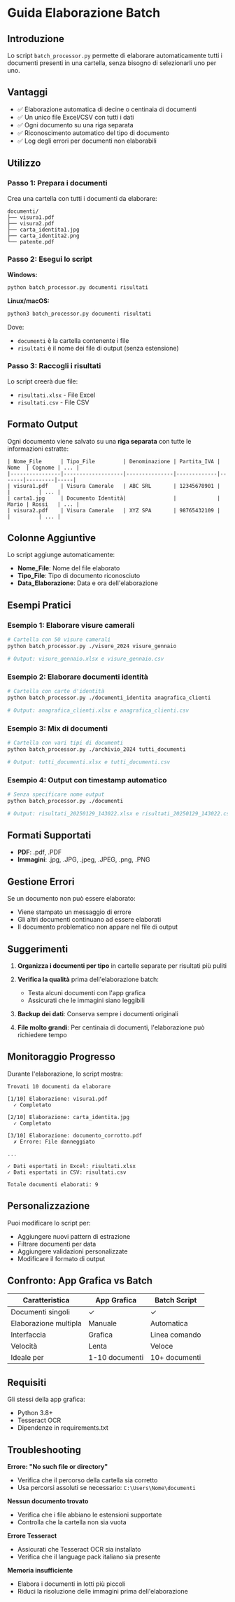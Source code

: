 # Guida Elaborazione Batch

## Introduzione

Lo script `batch_processor.py` permette di elaborare automaticamente tutti i documenti presenti in una cartella, senza bisogno di selezionarli uno per uno.

## Vantaggi

- ✅ Elaborazione automatica di decine o centinaia di documenti
- ✅ Un unico file Excel/CSV con tutti i dati
- ✅ Ogni documento su una riga separata
- ✅ Riconoscimento automatico del tipo di documento
- ✅ Log degli errori per documenti non elaborabili

## Utilizzo

### Passo 1: Prepara i documenti

Crea una cartella con tutti i documenti da elaborare:

```
documenti/
├── visura1.pdf
├── visura2.pdf
├── carta_identita1.jpg
├── carta_identita2.png
└── patente.pdf
```

### Passo 2: Esegui lo script

**Windows:**
```bash
python batch_processor.py documenti risultati
```

**Linux/macOS:**
```bash
python3 batch_processor.py documenti risultati
```

Dove:
- `documenti` è la cartella contenente i file
- `risultati` è il nome dei file di output (senza estensione)

### Passo 3: Raccogli i risultati

Lo script creerà due file:
- `risultati.xlsx` - File Excel
- `risultati.csv` - File CSV

## Formato Output

Ogni documento viene salvato su una **riga separata** con tutte le informazioni estratte:

```
| Nome_File      | Tipo_File         | Denominazione | Partita_IVA | Nome  | Cognome | ... |
|----------------|-------------------|---------------|-------------|-------|---------|-----|
| visura1.pdf    | Visura Camerale   | ABC SRL       | 12345678901 |       |         | ... |
| carta1.jpg     | Documento Identità|               |             | Mario | Rossi   | ... |
| visura2.pdf    | Visura Camerale   | XYZ SPA       | 98765432109 |       |         | ... |
```

## Colonne Aggiuntive

Lo script aggiunge automaticamente:
- **Nome_File**: Nome del file elaborato
- **Tipo_File**: Tipo di documento riconosciuto
- **Data_Elaborazione**: Data e ora dell'elaborazione

## Esempi Pratici

### Esempio 1: Elaborare visure camerali

```bash
# Cartella con 50 visure camerali
python batch_processor.py ./visure_2024 visure_gennaio

# Output: visure_gennaio.xlsx e visure_gennaio.csv
```

### Esempio 2: Elaborare documenti identità

```bash
# Cartella con carte d'identità
python batch_processor.py ./documenti_identita anagrafica_clienti

# Output: anagrafica_clienti.xlsx e anagrafica_clienti.csv
```

### Esempio 3: Mix di documenti

```bash
# Cartella con vari tipi di documenti
python batch_processor.py ./archivio_2024 tutti_documenti

# Output: tutti_documenti.xlsx e tutti_documenti.csv
```

### Esempio 4: Output con timestamp automatico

```bash
# Senza specificare nome output
python batch_processor.py ./documenti

# Output: risultati_20250129_143022.xlsx e risultati_20250129_143022.csv
```

## Formati Supportati

- **PDF**: .pdf, .PDF
- **Immagini**: .jpg, .JPG, .jpeg, .JPEG, .png, .PNG

## Gestione Errori

Se un documento non può essere elaborato:
- Viene stampato un messaggio di errore
- Gli altri documenti continuano ad essere elaborati
- Il documento problematico non appare nel file di output

## Suggerimenti

1. **Organizza i documenti per tipo** in cartelle separate per risultati più puliti

2. **Verifica la qualità** prima dell'elaborazione batch:
   - Testa alcuni documenti con l'app grafica
   - Assicurati che le immagini siano leggibili

3. **Backup dei dati**: Conserva sempre i documenti originali

4. **File molto grandi**: Per centinaia di documenti, l'elaborazione può richiedere tempo

## Monitoraggio Progresso

Durante l'elaborazione, lo script mostra:
```
Trovati 10 documenti da elaborare

[1/10] Elaborazione: visura1.pdf
  ✓ Completato

[2/10] Elaborazione: carta_identita.jpg
  ✓ Completato

[3/10] Elaborazione: documento_corrotto.pdf
  ✗ Errore: File danneggiato

...

✓ Dati esportati in Excel: risultati.xlsx
✓ Dati esportati in CSV: risultati.csv

Totale documenti elaborati: 9
```

## Personalizzazione

Puoi modificare lo script per:
- Aggiungere nuovi pattern di estrazione
- Filtrare documenti per data
- Aggiungere validazioni personalizzate
- Modificare il formato di output

## Confronto: App Grafica vs Batch

| Caratteristica | App Grafica | Batch Script |
|----------------|-------------|--------------|
| Documenti singoli | ✓ | ✓ |
| Elaborazione multipla | Manuale | Automatica |
| Interfaccia | Grafica | Linea comando |
| Velocità | Lenta | Veloce |
| Ideale per | 1-10 documenti | 10+ documenti |

## Requisiti

Gli stessi della app grafica:
- Python 3.8+
- Tesseract OCR
- Dipendenze in requirements.txt

## Troubleshooting

**Errore: "No such file or directory"**
- Verifica che il percorso della cartella sia corretto
- Usa percorsi assoluti se necessario: `C:\Users\Nome\documenti`

**Nessun documento trovato**
- Verifica che i file abbiano le estensioni supportate
- Controlla che la cartella non sia vuota

**Errore Tesseract**
- Assicurati che Tesseract OCR sia installato
- Verifica che il language pack italiano sia presente

**Memoria insufficiente**
- Elabora i documenti in lotti più piccoli
- Riduci la risoluzione delle immagini prima dell'elaborazione
